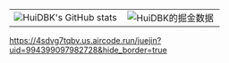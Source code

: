 <table border=0>
  <tr>
    <td><img src="https://github-readme-stats.vercel.app/api?username=web-abin&show_icons=true&count_private=true&theme=vue-light&hide_border=true" alt="HuiDBK's GitHub stats" style="zoom:100%;" align="left"/></td>
    <td><img src="https://4sdvg7tqbv.us.aircode.run/juejin?uid=817692384431470&hide_border=true" alt="HuiDBK的掘金数据" style="zoom:100%;" align="left"/></td>
  </tr>
</table>


https://4sdvg7tqbv.us.aircode.run/juejin?uid=994399097982728&hide_border=true
